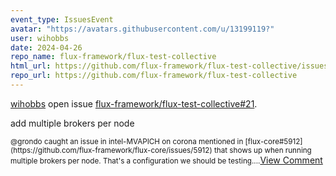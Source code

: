 ```yaml
---
event_type: IssuesEvent
avatar: "https://avatars.githubusercontent.com/u/13199119?"
user: wihobbs
date: 2024-04-26
repo_name: flux-framework/flux-test-collective
html_url: https://github.com/flux-framework/flux-test-collective/issues/21
repo_url: https://github.com/flux-framework/flux-test-collective
---
```


<a href='https://github.com/wihobbs' target='_blank'>wihobbs</a> open issue <a href='https://github.com/flux-framework/flux-test-collective/issues/21' target='_blank'>flux-framework/flux-test-collective#21</a>.

<p>add multiple brokers per node</p><small>@grondo caught an issue in intel-MVAPICH on corona mentioned in [flux-core#5912](https://github.com/flux-framework/flux-core/issues/5912) that shows up when running multiple brokers per node. That's a configuration we should be testing....</small><a href='https://github.com/flux-framework/flux-test-collective/issues/21' target='_blank'>View Comment</a>